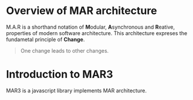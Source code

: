 # Overview of MAR architecture

M.A.R is a shorthand notation of **M**odular, **A**synchronous and **R**eative, properties of modern software architecture. This architecture expreses the fundametal principle of **Change**.

> One change leads to other changes.


 

# Introduction to MAR3

MAR3 is a javascript library implements MAR architecture. 



``` javascript

```